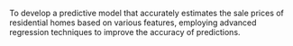 To develop a predictive model that accurately estimates the sale prices of residential homes based on various features, employing advanced regression techniques to improve the accuracy of predictions.
